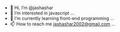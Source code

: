 - 👋 Hi, I’m @jashashar
- 👀 I’m interested in javascript ...
- 🌱 I’m currently learning front-end programming ...
- 📫 How to reach me jashashar2002@gmail.com ...

<!---
jashashar/jashashar is a ✨ special ✨ repository because its `README.md` (this file) appears on your GitHub profile.
You can click the Preview link to take a look at your changes.
--->
